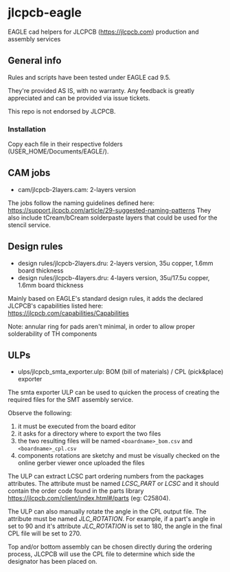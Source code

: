# jlcpcb-eagle
EAGLE cad helpers for JLCPCB (https://jlcpcb.com) production and assembly services

## General info

Rules and scripts have been tested under EAGLE cad 9.5.

They're provided AS IS, with no warranty. Any feedback is greatly appreciated and
can be provided via issue tickets.

This repo is not endorsed by JLCPCB.

### Installation

Copy each file in their respective folders (USER_HOME/Documents/EAGLE/).

## CAM jobs

* cam/jlcpcb-2layers.cam: 2-layers version

The jobs follow the naming guidelines defined here: https://support.jlcpcb.com/article/29-suggested-naming-patterns
They also include tCream/bCream solderpaste layers that could be used for the stencil service.

## Design rules

* design rules/jlcpcb-2layers.dru: 2-layers version, 35u copper, 1.6mm board thickness
* design rules/jlcpcb-4layers.dru: 4-layers version, 35u/17.5u copper, 1.6mm board thickness

Mainly based on EAGLE's standard design rules, it adds the declared JLCPCB's capabilities listed
here: https://jlcpcb.com/capabilities/Capabilities

Note: annular ring for pads aren't minimal, in order to allow proper solderability of TH components

## ULPs

* ulps/jlcpcb_smta_exporter.ulp: BOM (bill of materials) / CPL (pick&place) exporter

The smta exporter ULP can be used to quicken the process of creating the required files for the
SMT assembly service.

Observe the following:

1. it must be executed from the board editor
2. it asks for a directory where to export the two files
3. the two resulting files will be named ```<boardname>_bom.csv``` and ```<boardname>_cpl.csv```
4. components rotations are sketchy and must be visually checked on the online gerber viewer once uploaded the files

The ULP can extract LCSC part ordering numbers from the packages attributes. The attribute must be named _LCSC_PART_ or _LCSC_ and it should contain the order code found in the parts library https://jlcpcb.com/client/index.html#/parts (eg: C25804).

The ULP can also manually rotate the angle in the CPL output file. The attribute must be named _JLC_ROTATION_. For example, if a part's angle in set to 90 and it's attribute _JLC_ROTATION_ is set to 180, the angle in the final CPL file will be set to 270.

Top and/or bottom assembly can be chosen directly during the ordering process, JLCPCB will use the CPL file to determine which side the
designator has been placed on.
